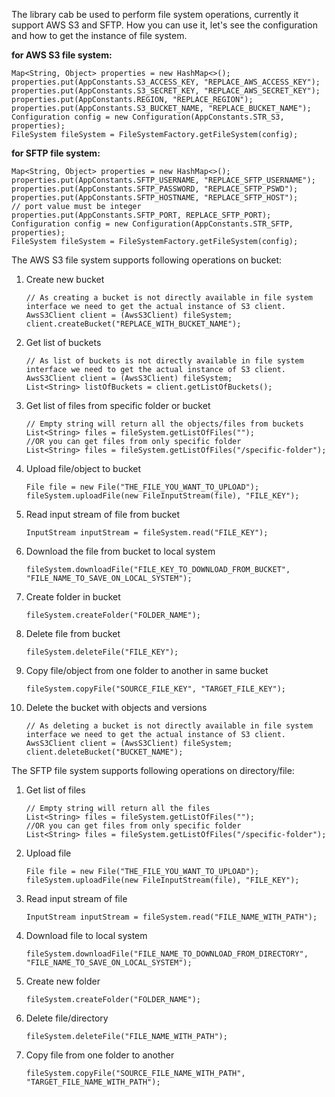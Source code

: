 The library cab be used to perform file system operations, currently it support AWS S3 and SFTP.
How you can use it, let's see the configuration and how to get the instance of file system.

**for AWS S3 file system:**
```
Map<String, Object> properties = new HashMap<>();
properties.put(AppConstants.S3_ACCESS_KEY, "REPLACE_AWS_ACCESS_KEY");
properties.put(AppConstants.S3_SECRET_KEY, "REPLACE_AWS_SECRET_KEY");
properties.put(AppConstants.REGION, "REPLACE_REGION");
properties.put(AppConstants.S3_BUCKET_NAME, "REPLACE_BUCKET_NAME");
Configuration config = new Configuration(AppConstants.STR_S3, properties);
FileSystem fileSystem = FileSystemFactory.getFileSystem(config);
```
**for SFTP file system:**
```
Map<String, Object> properties = new HashMap<>();
properties.put(AppConstants.SFTP_USERNAME, "REPLACE_SFTP_USERNAME");
properties.put(AppConstants.SFTP_PASSWORD, "REPLACE_SFTP_PSWD");
properties.put(AppConstants.SFTP_HOSTNAME, "REPLACE_SFTP_HOST"); 
// port value must be integer
properties.put(AppConstants.SFTP_PORT, REPLACE_SFTP_PORT);
Configuration config = new Configuration(AppConstants.STR_SFTP, properties);
FileSystem fileSystem = FileSystemFactory.getFileSystem(config);
```

The AWS S3 file system supports following operations on bucket:
 1. Create new bucket
    ```
    // As creating a bucket is not directly available in file system interface we need to get the actual instance of S3 client.
    AwsS3Client client = (AwsS3Client) fileSystem;
    client.createBucket("REPLACE_WITH_BUCKET_NAME");
    ```
 2. Get list of buckets
    ```
    // As list of buckets is not directly available in file system interface we need to get the actual instance of S3 client.
    AwsS3Client client = (AwsS3Client) fileSystem;
    List<String> listOfBuckets = client.getListOfBuckets();
    ```
 3. Get list of files from specific folder or bucket
    ```
    // Empty string will return all the objects/files from buckets
    List<String> files = fileSystem.getListOfFiles("");
    //OR you can get files from only specific folder
    List<String> files = fileSystem.getListOfFiles("/specific-folder");
    ```
 4. Upload file/object to bucket
    ```
    File file = new File("THE_FILE_YOU_WANT_TO_UPLOAD");
    fileSystem.uploadFile(new FileInputStream(file), "FILE_KEY");
    ```
 5. Read input stream of file from bucket
    ```
    InputStream inputStream = fileSystem.read("FILE_KEY");
    ```
 6. Download the file from bucket to local system
    ```
    fileSystem.downloadFile("FILE_KEY_TO_DOWNLOAD_FROM_BUCKET", "FILE_NAME_TO_SAVE_ON_LOCAL_SYSTEM");
    ```
 7. Create folder in bucket
    ```
    fileSystem.createFolder("FOLDER_NAME");
    ```
 8. Delete file from bucket
    ```
    fileSystem.deleteFile("FILE_KEY");
    ```
 9. Copy file/object from one folder to another in same bucket
    ```
    fileSystem.copyFile("SOURCE_FILE_KEY", "TARGET_FILE_KEY");
    ```
 10. Delete the bucket with objects and versions
     ```
     // As deleting a bucket is not directly available in file system interface we need to get the actual instance of S3 client.
     AwsS3Client client = (AwsS3Client) fileSystem;
     client.deleteBucket("BUCKET_NAME");
     ```
     
The SFTP file system supports following operations on directory/file:
 1. Get list of files
    ```
    // Empty string will return all the files
    List<String> files = fileSystem.getListOfFiles("");
    //OR you can get files from only specific folder
    List<String> files = fileSystem.getListOfFiles("/specific-folder");
    ```
 2. Upload file
    ```
    File file = new File("THE_FILE_YOU_WANT_TO_UPLOAD");
    fileSystem.uploadFile(new FileInputStream(file), "FILE_KEY");
    ```
 3. Read input stream of file
    ```
    InputStream inputStream = fileSystem.read("FILE_NAME_WITH_PATH");
    ```
 4. Download file to local system
    ```
    fileSystem.downloadFile("FILE_NAME_TO_DOWNLOAD_FROM_DIRECTORY", "FILE_NAME_TO_SAVE_ON_LOCAL_SYSTEM");
    ```
 5. Create new folder
    ```
    fileSystem.createFolder("FOLDER_NAME");
    ```
 6. Delete file/directory
    ```
    fileSystem.deleteFile("FILE_NAME_WITH_PATH");
    ```
 7. Copy file from one folder to another
    ```
    fileSystem.copyFile("SOURCE_FILE_NAME_WITH_PATH", "TARGET_FILE_NAME_WITH_PATH");
    ```